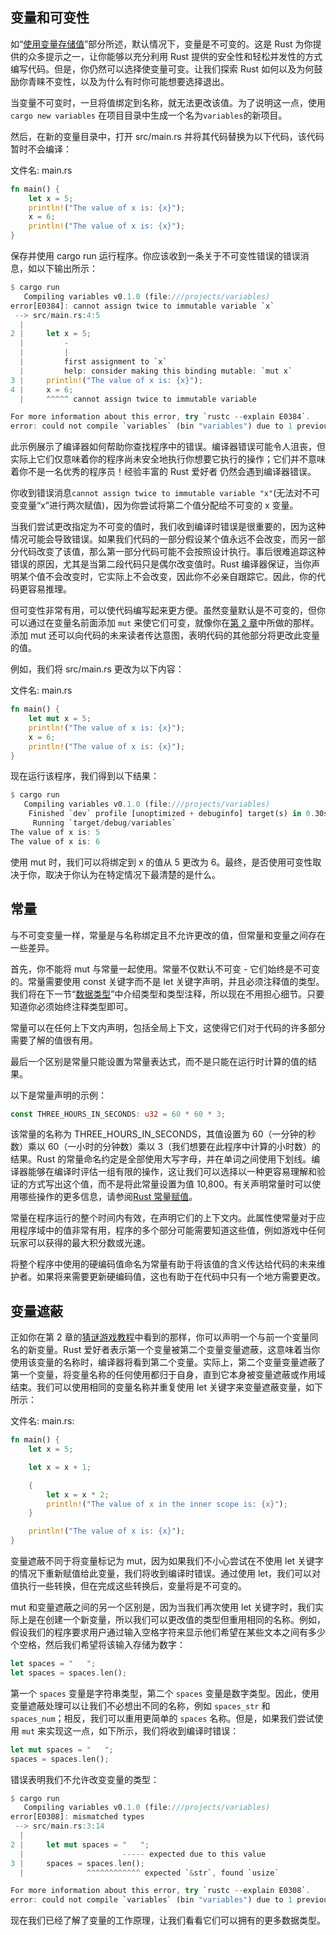 ## 变量和可变性

如“[使用变量存储值](../guess-game/guess-game.md#用变量来存储值)”部分所述，默认情况下，变量是不可变的。这是 Rust 为你提供的众多提示之一，让你能够以充分利用 Rust 提供的安全性和轻松并发性的方式编写代码。但是，你仍然可以选择使变量可变。让我们探索 Rust 如何以及为何鼓励你青睐不变性，以及为什么有时你可能想要选择退出。

当变量不可变时，一旦将值绑定到名称，就无法更改该值。为了说明这一点，使用 `cargo new variables` 在项目目录中生成一个名为`variables`的新项目。

然后，在新的变量目录中，打开 src/main.rs 并将其代码替换为以下代码，该代码暂时不会编译：

文件名: main.rs

```rust
fn main() {
    let x = 5;
    println!("The value of x is: {x}");
    x = 6;
    println!("The value of x is: {x}");
}
```

保存并使用 cargo run 运行程序。你应该收到一条关于不可变性错误的错误消息，如以下输出所示：

```rust
$ cargo run
   Compiling variables v0.1.0 (file:///projects/variables)
error[E0384]: cannot assign twice to immutable variable `x`
 --> src/main.rs:4:5
  |
2 |     let x = 5;
  |         -
  |         |
  |         first assignment to `x`
  |         help: consider making this binding mutable: `mut x`
3 |     println!("The value of x is: {x}");
4 |     x = 6;
  |     ^^^^^ cannot assign twice to immutable variable

For more information about this error, try `rustc --explain E0384`.
error: could not compile `variables` (bin "variables") due to 1 previous error
```

此示例展示了编译器如何帮助你查找程序中的错误。编译器错误可能令人沮丧，但实际上它们仅意味着你的程序尚未安全地执行你想要它执行的操作；它们并不意味着你不是一名优秀的程序员！经验丰富的 Rust 爱好者 仍然会遇到编译器错误。

你收到错误消息`cannot assign twice to immutable variable "x"`(无法对不可变变量“x”进行两次赋值)，因为你尝试将第二个值分配给不可变的 x 变量。

当我们尝试更改指定为不可变的值时，我们收到编译时错误是很重要的，因为这种情况可能会导致错误。如果我们代码的一部分假设某个值永远不会改变，而另一部分代码改变了该值，那么第一部分代码可能不会按照设计执行。事后很难追踪这种错误的原因，尤其是当第二段代码只是偶尔改变值时。Rust 编译器保证，当你声明某个值不会改变时，它实际上不会改变，因此你不必亲自跟踪它。因此，你的代码更容易推理。

但可变性非常有用，可以使代码编写起来更方便。虽然变量默认是不可变的，但你可以通过在变量名前面添加 `mut` 来使它们可变，就像你在[第 2 章](../guess-game/guess-game.md#用变量来存储值)中所做的那样。添加 mut 还可以向代码的未来读者传达意图，表明代码的其他部分将更改此变量的值。

例如，我们将 src/main.rs 更改为以下内容：

文件名: main.rs

```rust
fn main() {
    let mut x = 5;
    println!("The value of x is: {x}");
    x = 6;
    println!("The value of x is: {x}");
}
```

现在运行该程序，我们得到以下结果：

```rust
$ cargo run
   Compiling variables v0.1.0 (file:///projects/variables)
    Finished `dev` profile [unoptimized + debuginfo] target(s) in 0.30s
     Running `target/debug/variables`
The value of x is: 5
The value of x is: 6
```

使用 mut 时，我们可以将绑定到 x 的值从 5 更改为 6。最终，是否使用可变性取决于你，取决于你认为在特定情况下最清楚的是什么。

## 常量

与不可变变量一样，常量是与名称绑定且不允许更改的值，但常量和变量之间存在一些差异。

首先，你不能将 mut 与常量一起使用。常量不仅默认不可变 - 它们始终是不可变的。常量需要使用 const 关键字而不是 let 关键字声明，并且必须注释值的类型。我们将在下一节“[数据类型](./data-type.md)”中介绍类型和类型注释，所以现在不用担心细节。只要知道你必须始终注释类型即可。

常量可以在任何上下文内声明，包括全局上下文，这使得它们对于代码的许多部分需要了解的值很有用。

最后一个区别是常量只能设置为常量表达式，而不是只能在运行时计算的值的结果。

以下是常量声明的示例：

```rust
const THREE_HOURS_IN_SECONDS: u32 = 60 * 60 * 3;
```

该常量的名称为 THREE_HOURS_IN_SECONDS，其值设置为 60（一分钟的秒数）乘以 60（一小时的分钟数）乘以 3（我们想要在此程序中计算的小时数）的结果。Rust 的常量命名约定是全部使用大写字母，并在单词之间使用下划线。编译器能够在编译时评估一组有限的操作，这让我们可以选择以一种更容易理解和验证的方式写出这个值，而不是将此常量设置为值 10,800。有关声明常量时可以使用哪些操作的更多信息，请参阅[Rust 常量赋值](https://doc.rust-lang.org/reference/const_eval.html)。

常量在程序运行的整个时间内有效，在声明它们的上下文内。此属性使常量对于应用程序域中的值非常有用，程序的多个部分可能需要知道这些值，例如游戏中任何玩家可以获得的最大积分数或光速。

将整个程序中使用的硬编码值命名为常量有助于将该值的含义传达给代码的未来维护者。如果将来需要更新硬编码值，这也有助于在代码中只有一个地方需要更改。

## 变量遮蔽

正如你在第 2 章的[猜谜游戏教程](../guess-game/guess-game.md#将猜测数字与秘密数字进行比较)中看到的那样，你可以声明一个与前一个变量同名的新变量。Rust 爱好者表示第一个变量被第二个变量变量遮蔽，这意味着当你使用该变量的名称时，编译器将看到第二个变量。实际上，第二个变量变量遮蔽了第一个变量，将变量名称的任何使用都归于自身，直到它本身被变量遮蔽或作用域结束。我们可以使用相同的变量名称并重复使用 let 关键字来变量遮蔽变量，如下所示：

文件名: main.rs:

```rust
fn main() {
    let x = 5;

    let x = x + 1;

    {
        let x = x * 2;
        println!("The value of x in the inner scope is: {x}");
    }

    println!("The value of x is: {x}");
}
```

变量遮蔽不同于将变量标记为 mut，因为如果我们不小心尝试在不使用 let 关键字的情况下重新赋值给此变量，我们将收到编译时错误。通过使用 let，我们可以对值执行一些转换，但在完成这些转换后，变量将是不可变的。

mut 和变量遮蔽之间的另一个区别是，因为当我们再次使用 let 关键字时，我们实际上是在创建一个新变量，所以我们可以更改值的类型但重用相同的名称。例如，假设我们的程序要求用户通过输入空格字符来显示他们希望在某些文本之间有多少个空格，然后我们希望将该输入存储为数字：

```rust
let spaces = "   ";
let spaces = spaces.len();
```

第一个 `spaces` 变量是字符串类型，第二个 `spaces` 变量是数字类型。因此，使用变量遮蔽处理可以让我们不必想出不同的名称，例如 `spaces_str` 和 `spaces_num`；相反，我们可以重用更简单的 `spaces` 名称。但是，如果我们尝试使用 `mut` 来实现这一点，如下所示，我们将收到编译时错误：

```rust
let mut spaces = "   ";
spaces = spaces.len();
```

错误表明我们不允许改变变量的类型：

```rust
$ cargo run
   Compiling variables v0.1.0 (file:///projects/variables)
error[E0308]: mismatched types
 --> src/main.rs:3:14
  |
2 |     let mut spaces = "   ";
  |                      ----- expected due to this value
3 |     spaces = spaces.len();
  |              ^^^^^^^^^^^^ expected `&str`, found `usize`

For more information about this error, try `rustc --explain E0308`.
error: could not compile `variables` (bin "variables") due to 1 previous error
```

现在我们已经了解了变量的工作原理，让我们看看它们可以拥有的更多数据类型。